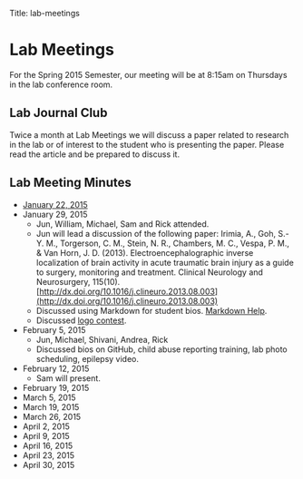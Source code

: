 Title: lab-meetings

# Lab Meetings

For the Spring 2015 Semester, our meeting will be at 8:15am on Thursdays in the lab conference room. 

## Lab Journal Club

Twice a month at Lab Meetings we will discuss a paper related to research in the lab or of interest to the student who is presenting the paper. Please read the article and be prepared to discuss it.

## Lab Meeting Minutes

- [January 22, 2015](https://github.com/gilmore-lab/mtg-minutes/blob/master/2015-01-22.md)  
- January 29, 2015
    - Jun, William, Michael, Sam and Rick attended.
    - Jun will lead a discussion of the following paper: Irimia, A., Goh, S.-Y. M., Torgerson, C. M., Stein, N. R., Chambers, M. C., Vespa, P. M., & Van Horn, J. D. (2013). Electroencephalographic inverse localization of brain activity in acute traumatic brain injury as a guide to surgery, monitoring and treatment. Clinical Neurology and Neurosurgery, 115(10). [http://dx.doi.org/10.1016/j.clineuro.2013.08.003](http://dx.doi.org/10.1016/j.clineuro.2013.08.003)
    - Discussed using Markdown for student bios. [Markdown Help](https://help.github.com/articles/markdown-basics/).
    - Discussed [logo contest](https://app.asana.com/0/24984362312919/24984362312933).
- February 5, 2015
    - Jun, Michael, Shivani, Andrea, Rick 
    - Discussed bios on GitHub, child abuse reporting training, lab photo scheduling, epilepsy video.
- February 12, 2015
    - Sam will present.
- February 19, 2015  
- March 5, 2015  
- March 19, 2015  
- March 26, 2015  
- April 2, 2015  
- April 9, 2015  
- April 16, 2015  
- April 23, 2015  
- April 30, 2015





